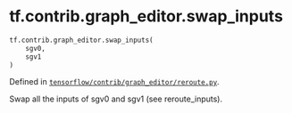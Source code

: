 <div itemscope itemtype="http://developers.google.com/ReferenceObject">
<meta itemprop="name" content="tf.contrib.graph_editor.swap_inputs" />
<meta itemprop="path" content="Stable" />
</div>

# tf.contrib.graph_editor.swap_inputs

``` python
tf.contrib.graph_editor.swap_inputs(
    sgv0,
    sgv1
)
```



Defined in [`tensorflow/contrib/graph_editor/reroute.py`](/code/stable/tensorflow/contrib/graph_editor/reroute.py).

Swap all the inputs of sgv0 and sgv1 (see reroute_inputs).